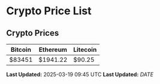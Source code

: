 # Crypto Price List

## Crypto Prices
| Bitcoin | Ethereum | Litecoin |
| ------- | -------- | -------- |
| $83451 | $1941.22 | $90.25 |
**Last Updated:** 2025-03-19 09:45 UTC
**Last Updated:** $DATE$
